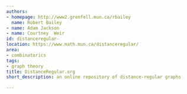 ```yaml
---
authors:
- homepage: http://www2.grenfell.mun.ca/rbailey
  name: Robert Bailey
- name: Adam Jackson
- name: Courtney  Weir
id: distanceregular-
location: https://www.math.mun.ca/distanceregular/
area:
- combinatorics
tags:
- graph theory
title: DistanceRegular.org
short_description: an online repository of distance-regular graphs

---
```


